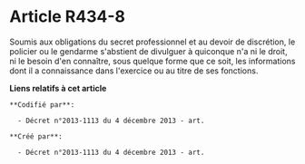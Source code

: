 # Article R434-8

Soumis aux obligations du secret professionnel et au devoir de discrétion, le policier ou le gendarme s'abstient de divulguer
à quiconque n'a ni le droit, ni le besoin d'en connaître, sous quelque forme que ce soit, les informations dont il a
connaissance dans l'exercice ou au titre de ses fonctions.

**Liens relatifs à cet article**

	**Codifié par**:

	  - Décret n°2013-1113 du 4 décembre 2013 - art.

	**Créé par**:

	  - Décret n°2013-1113 du 4 décembre 2013 - art.
